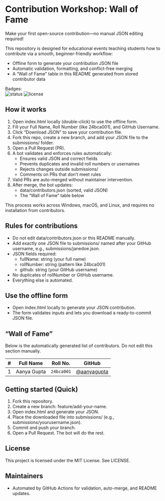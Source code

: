# Contribution Workshop: Wall of Fame

Make your first open-source contribution—no manual JSON editing required!

This repository is designed for educational events teaching students how to contribute via a smooth, beginner-friendly workflow:
- Offline form to generate your contribution JSON file
- Automatic validation, formatting, and conflict-free merging
- A “Wall of Fame” table in this README generated from stored contributor data

Badges:  
![status](https://img.shields.io/badge/Status-Automated%20PR%20Validation-brightgreen) ![license](https://img.shields.io/badge/License-MIT-blue)

## How it works
1. Open index.html locally (double-click) to use the offline form.
2. Fill your Full Name, Roll Number (like 24bca001), and GitHub Username.
3. Click “Download JSON” to save your contribution file.
4. Fork this repo, create a new branch, and add your JSON file to the submissions/ folder.
5. Open a Pull Request (PR).
6. A bot validates and enforces rules automatically:
   - Ensures valid JSON and correct fields
   - Prevents duplicates and invalid roll numbers or usernames
   - Rejects changes outside submissions/
   - Comments on PRs that don’t meet rules
7. Valid PRs are auto-merged without maintainer intervention.
8. After merge, the bot updates:
   - data/contributors.json (sorted, valid JSON)
   - The “Wall of Fame” table below

This process works across Windows, macOS, and Linux, and requires no installation from contributors.

## Rules for contributions
- Do not edit data/contributors.json or this README manually.
- Add exactly one JSON file to submissions/ named after your GitHub username, e.g., submissions/janedoe.json.
- JSON fields required:
  - fullName: string (your full name)
  - rollNumber: string (pattern like 24bca001)
  - github: string (your GitHub username)
- No duplicates of rollNumber or GitHub username.
- Everything else is automated.

## Use the offline form
- Open index.html locally to generate your JSON contribution.
- The form validates inputs and lets you download a ready-to-commit JSON file.

## “Wall of Fame”
Below is the automatically generated list of contributors. Do not edit this section manually.

<!-- WALL_OF_FAME_START -->
<table>
  <thead>
    <tr>
      <th>#</th>
      <th>Full Name</th>
      <th>Roll No.</th>
      <th>GitHub</th>
    </tr>
  </thead>
  <tbody>
    <tr>
      <td>1</td>
      <td>Aanya Gupta</td>
      <td><code>24bca001</code></td>
      <td><a href="https://github.com/aanyagupta">@aanyagupta</a></td>
    </tr>
  </tbody>
</table>
<!-- WALL_OF_FAME_END -->

## Getting started (Quick)
1. Fork this repository.
2. Create a new branch: feature/add-your-name.
3. Open index.html and generate your JSON.
4. Place the downloaded file into submissions/ (e.g., submissions/yourusername.json).
5. Commit and push your branch.
6. Open a Pull Request. The bot will do the rest.

## License
This project is licensed under the MIT License. See LICENSE.

## Maintainers
- Automated by GitHub Actions for validation, auto-merge, and README updates.
